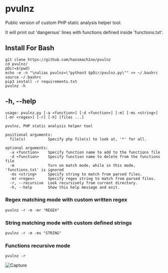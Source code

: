 # pvulnz

Public version of custom PHP static analysis helper tool.

It will print out 'dangerous' lines with functions defined inside 'functions.txt'.

## Install For Bash
`git clone https://github.com/hansmach1ne/pvulnz`  
`cd pvulnz/`  
`pDir=$(pwd)`  
`echo -e -n "\nalias pvulnz=\"python3 $pDir/pvulnz.py\"" >> ~/.bashrc`  
`source ~/.bashrc`  
`pip3 install -r requirements.txt`  
`pvulnz -h`  

## -h, --help
```
usage: pvulnz.py [-a <function>] [-d <function>] [-m] [-ms <string>] [-mr <regex>] [-r] [-h] [files ...]

pvulnz, PHP static analysis helper tool

positional arguments:
  file(s)          Specify php file(s) to look at, '*' for all.

optional arguments:
  -a <function>    Specify function name to add to the functions file
  -d <function>    Specify function name to delete from the functions file
  -m               Turn on match mode, while in this mode, 'functions.txt' is ignored
  -ms <string>     Specify string to match from parsed files.
  -mr <regex>      Specify regex string to match from parsed files.
  -r, --recursive  Look recursively from current directory.
  -h, --help       Show this help message and exit.
```




### Regex matching mode with custom written regex
`pvulnz -r -m -mr "REGEX"`  

### String matching mode with custom defined strings
`pvulnz -r -m -ms "STRING"`

### Functions recursive mode
`pvulnz -r`  

![Capture](https://user-images.githubusercontent.com/57464251/172067908-16967270-00f9-4ba1-b31e-9732a113ecf2.PNG)
